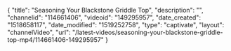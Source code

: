 {
    "title": "Seasoning Your Blackstone Griddle Top",
    "description": "",
    "channelid": "114661406",
    "videoid": "149295957",
    "date_created": "1518658117",
    "date_modified": "1519252758",
    "type": "captivate",
    "layout": "channelVideo",
    "url": "\/latest-videos\/seasoning-your-blackstone-griddle-top-mp4\/114661406-149295957"
}